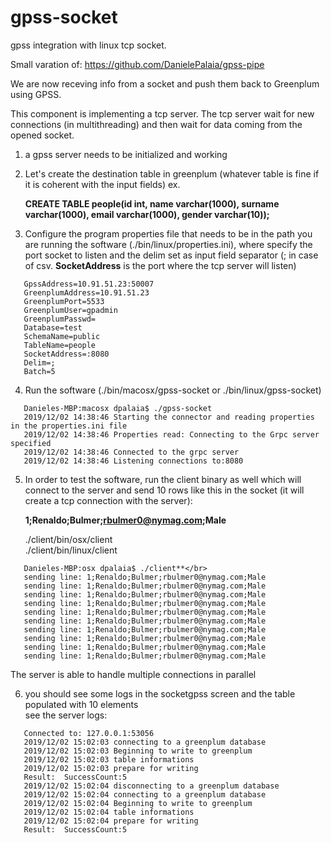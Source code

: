 # gpss-socket

gpss integration with linux tcp socket.

Small varation of:
https://github.com/DanielePalaia/gpss-pipe

We are now receving info from a socket and push them back to Greenplum using GPSS.

This component is implementing a tcp server. The tcp server wait for new connections (in multithreading) and then wait for data coming from the opened socket. </br>

1. a gpss server needs to be initialized and working </br>

2. Let's create the destination table in greenplum (whatever table is fine if it is coherent with the input fields) ex. </br>

   **CREATE TABLE people(id int, name varchar(1000), surname varchar(1000), email varchar(1000), gender varchar(10));** </br>

3. Configure the program properties file that needs to be in the path you are running the software (./bin/linux/properties.ini), where specify the port socket to listen and the delim set as input field separator (; in case of csv. **SocketAddress** is the port where the tcp server will listen) </br>

```
   GpssAddress=10.91.51.23:50007
   GreenplumAddress=10.91.51.23
   GreenplumPort=5533
   GreenplumUser=gpadmin
   GreenplumPasswd=
   Database=test
   SchemaName=public
   TableName=people
   SocketAddress=:8080
   Delim=;
   Batch=5
```   

4. Run the software (./bin/macosx/gpss-socket or ./bin/linux/gpss-socket) </br>

```
   Danieles-MBP:macosx dpalaia$ ./gpss-socket
   2019/12/02 14:38:46 Starting the connector and reading properties in the properties.ini file
   2019/12/02 14:38:46 Properties read: Connecting to the Grpc server specified
   2019/12/02 14:38:46 Connected to the grpc server
   2019/12/02 14:38:46 Listening connections to:8080
```

5. In order to test the software, run the client binary as well which will connect to the server and send 10 rows like this in the socket (it will create a tcp connection with the server):</br>

   **1;Renaldo;Bulmer;rbulmer0@nymag.com;Male**</br>

    ./client/bin/osx/client</br>
    ./client/bin/linux/client</br>

```
   Danieles-MBP:osx dpalaia$ ./client**</br>
   sending line: 1;Renaldo;Bulmer;rbulmer0@nymag.com;Male
   sending line: 1;Renaldo;Bulmer;rbulmer0@nymag.com;Male
   sending line: 1;Renaldo;Bulmer;rbulmer0@nymag.com;Male
   sending line: 1;Renaldo;Bulmer;rbulmer0@nymag.com;Male
   sending line: 1;Renaldo;Bulmer;rbulmer0@nymag.com;Male
   sending line: 1;Renaldo;Bulmer;rbulmer0@nymag.com;Male
   sending line: 1;Renaldo;Bulmer;rbulmer0@nymag.com;Male
   sending line: 1;Renaldo;Bulmer;rbulmer0@nymag.com;Male
   sending line: 1;Renaldo;Bulmer;rbulmer0@nymag.com;Male
   sending line: 1;Renaldo;Bulmer;rbulmer0@nymag.com;Male

```
 The server is able to handle multiple connections in parallel

6. you should see some logs in the socketgpss screen and the table populated with 10 elements </br>
see the server logs:</br>

```
   Connected to: 127.0.0.1:53056
   2019/12/02 15:02:03 connecting to a greenplum database
   2019/12/02 15:02:03 Beginning to write to greenplum
   2019/12/02 15:02:03 table informations
   2019/12/02 15:02:03 prepare for writing
   Result:  SuccessCount:5
   2019/12/02 15:02:04 disconnecting to a greenplum database
   2019/12/02 15:02:04 connecting to a greenplum database
   2019/12/02 15:02:04 Beginning to write to greenplum
   2019/12/02 15:02:04 table informations
   2019/12/02 15:02:04 prepare for writing
   Result:  SuccessCount:5
```
